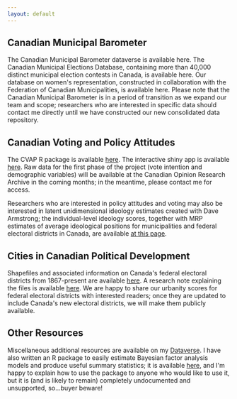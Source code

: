```yaml
---
layout: default
---
```


## Canadian Municipal Barometer

The Canadian Municipal Barometer dataverse is available here. The Canadian Municipal Elections Database, containing more than 40,000 distinct municipal election contests in Canada, is available here. Our database on women's representation, constructed in collaboration with the Federation of Canadian Municipalities, is available here. Please note that the Canadian Municipal Barometer is in a period of transition as we expand our team and scope; researchers who are interested in specific data should contact me directly until we have constructed our new consolidated data repository. 

## Canadian Voting and Policy Attitudes

The CVAP R package is available [here](https://github.com/davidaarmstrong/cvpa). The interactive shiny app is available [here](https://quantoid.shinyapps.io/cvpa_app/). Raw data for the first phase of the project (vote intention and demographic variables) will be available at the Canadian Opinion Research Archive in the coming months; in the meantime, please contact me for access. 

Researchers who are interested in policy attitudes and voting may also be interested in latent unidimensional ideology estimates created with Dave Armstrong; the individual-level ideology scores, together with MRP estimates of average ideological positions for municipalities and federal electoral districts in Canada, are available [at this page](https://borealisdata.ca/dataset.xhtml?persistentId=doi:10.5683/SP2/BLYP7X).

## Cities in Canadian Political Development

Shapefiles and associated information on Canada's federal electoral districts from 1867-present are available [here](https://borealisdata.ca/dataset.xhtml?persistentId=doi:10.5683/SP3/4E8DCR). A research note explaining the files is available [here](https://www.cambridge.org/core/journals/canadian-journal-of-political-science-revue-canadienne-de-science-politique/article/canadas-federal-electoral-districts-18672021-new-digital-boundary-files-and-a-comparative-investigation-of-district-compactness/BDF332FDA4FE66934253FDA490C4284A). We are happy to share our urbanity scores for federal electoral districts with interested readers; once they are updated to include Canada's new electoral districts, we will make them publicly available. 

## Other Resources

Miscellaneous additional resources are available on my [Dataverse](https://borealisdata.ca/dataverse/jacklucas). I have also written an R package to easily estimate Bayesian factor analysis models and produce useful summary statistics; it is available [here](https://github.com/lucasjacklucas/lucasjacklucas), and I'm happy to explain how to use the package to anyone who would like to use it, but it is (and is likely to remain) completely undocumented and unsupported, so...buyer beware! 


